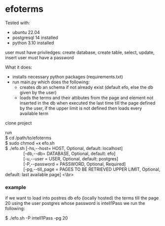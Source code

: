 # efoterms


Tested with:
  - ubuntu 22.04
  - postgresql 14 installed
  - python 3.10 installed
  
 user must have priviledges: create database, create table, select, update, insert
 user must have a password
 
 What it does:
  - installs necessary python packages (requirements.txt)
  - run main.py which does the following:
    * creates db an schema if not already exist (default efo, else the db given by the user)
    * loads the terms and their attibutes from the page and element not inserted in the db when executed the last time till the page defined by the user, if the upper limit is not defined then loads every available term

clone project

run </br>
$ cd /path/to/efoterms </br>
$ sudo chmod +x efo.sh </br>
$ ./efo.sh [-hs,--host= HOST, Optional, default: localhost] </br>
&nbsp;&nbsp;&nbsp;&nbsp;&nbsp;&nbsp;&nbsp;&nbsp;&nbsp;&nbsp;&nbsp;&nbsp;&nbsp;&nbsp;&nbsp;[-db,--db= DATABASE, Optional, default: efo] </br>
&nbsp;&nbsp;&nbsp;&nbsp;&nbsp;&nbsp;&nbsp;&nbsp;&nbsp;&nbsp;&nbsp;&nbsp;&nbsp;&nbsp;&nbsp;[-u,--user = USER, Optional, default: postgres] </br>
&nbsp;&nbsp;&nbsp;&nbsp;&nbsp;&nbsp;&nbsp;&nbsp;&nbsp;&nbsp;&nbsp;&nbsp;&nbsp;&nbsp;&nbsp;[-P,--password = PASSWORD, Optional, Required] </br>
&nbsp;&nbsp;&nbsp;&nbsp;&nbsp;&nbsp;&nbsp;&nbsp;&nbsp;&nbsp;&nbsp;&nbsp;&nbsp;&nbsp;&nbsp;[-pg,--till_page = PAGES TO BE RETRIEVED UPPER LIMIT, Optional, default: last available page] <\br>

<h3>example</h3>
<p>if we want to load into postres db efo (locally hosted) the terms till the page 20 using the user postgres whose password is intell1Pass we run the following:</p>
<p>$ ./efo.sh -P intell1Pass -pg 20</p>
